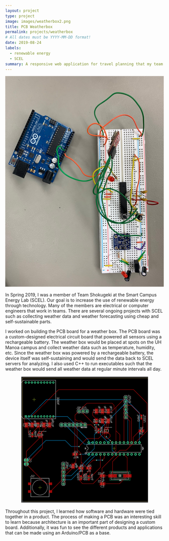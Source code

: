 ```yaml
---
layout: project
type: project
image: images/weatherbox2.png
title: PCB Weatherbox
permalink: projects/weatherbox
# All dates must be YYYY-MM-DD format!
date: 2019-08-24
labels:
  - renewable energy
  - SCEL
summary: A responsive web application for travel planning that my team developed in ICS 415.
---
```


<p align = "center">
  <img src = "../images/weatherbox3.png">
</p>


In Spring 2019, I was a member of Team Shokugeki at the Smart Campus Energy Lab (SCEL). Our goal is to increase the use of renewable energy through technology. Many of the members are electrical or computer engineers that work in teams. There are several ongoing projects with SCEL such as collecting weather data and weather forecasting using cheap and self-sustainable parts.

I worked on building the PCB board for a weather box. The PCB board was a custom-designed electrical circuit board that powered all sensors using a rechargeable battery. The weather box would be placed at spots on the UH Manoa campus and collect weather data such as temperature, humidity, etc. Since the weather box was powered by a rechargeable battery, the device itself was self-sustaining and would send the data back to SCEL servers for analyzing.
I also used C++ to run executables such that the weather box would send all weather data at regular minute intervals all day. 

<p align = "center">
  <img src = "../images/weatherbox2.png">
</p>

Throughout this project, I learned how software and hardware were tied together in a product. The process of making a PCB was an interesting skill to learn because architecture is an important part of designing a custom board. Additionally, it was fun to see the different products and applications that can be made using an Arduino/PCB as a base.

